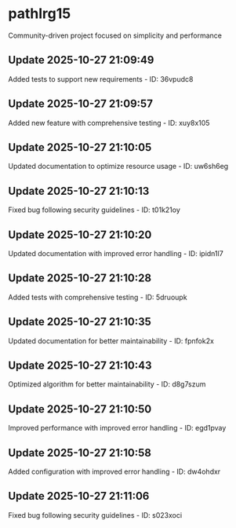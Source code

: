 # pathlrg15
Community-driven project focused on simplicity and performance

## Update 2025-10-27 21:09:49
Added tests to support new requirements - ID: 36vpudc8


## Update 2025-10-27 21:09:57
Added new feature with comprehensive testing - ID: xuy8x105


## Update 2025-10-27 21:10:05
Updated documentation to optimize resource usage - ID: uw6sh6eg


## Update 2025-10-27 21:10:13
Fixed bug following security guidelines - ID: t01k21oy


## Update 2025-10-27 21:10:20
Updated documentation with improved error handling - ID: ipidn1l7


## Update 2025-10-27 21:10:28
Added tests with comprehensive testing - ID: 5druoupk


## Update 2025-10-27 21:10:35
Updated documentation for better maintainability - ID: fpnfok2x


## Update 2025-10-27 21:10:43
Optimized algorithm for better maintainability - ID: d8g7szum


## Update 2025-10-27 21:10:50
Improved performance with improved error handling - ID: egd1pvay


## Update 2025-10-27 21:10:58
Added configuration with improved error handling - ID: dw4ohdxr


## Update 2025-10-27 21:11:06
Fixed bug following security guidelines - ID: s023xoci

